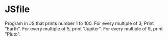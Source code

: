 # JSfile
Program in JS that prints number 1 to 100. For every multiple of 3, Print "Earth". For every multiple of 5, print "Jupiter". For every multiple of 9, print "Pluto". 
